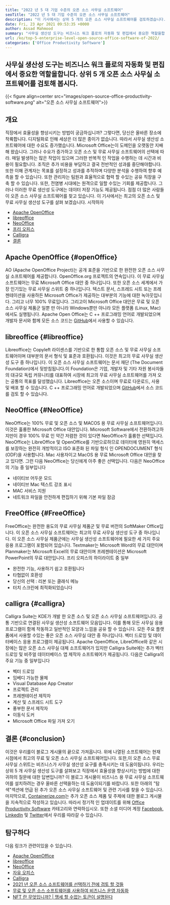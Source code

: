 ```yaml
---
title: "2022 년 5 대 기업 수준의 오픈 소스 사무실 소프트웨어" 
seoTitle: "2022 년 5 대 기업 수준의 오픈 소스 사무실 소프트웨어" 
description: "이 기사에서는 상위 5 개의 오픈 소스 사무실 소프트웨어를 검토하겠습니다. 이 소프트웨어에는 Apache OpenOffice, Libreoffice, NeoOffice, FreeOffice 및 Calligra가 포함됩니다." 
date: Fri, 23 Apr 2021 09:53:35 +0000
author: Assad Mahmood
summary: "사무실 생산성 도구는 비즈니스 워크 플로의 자동화 및 편집에서 중요한 역할을합니다. 상위 5 개 오픈 소스 사무실 소프트웨어를 검토해 봅시다." 
url: /ko/top-5-enterprise-level-open-source-office-software-of-2022/
categories: ['Office Productivity Software']
---
```


## 사무실 생산성 도구는 비즈니스 워크 플로의 자동화 및 편집에서 중요한 역할을합니다. 상위 5 개 오픈 소스 사무실 소프트웨어를 검토해 봅시다.

{{< figure align=center src="images/open-source-office-productivity-software.png" alt="오픈 소스 사무실 소프트웨어">}}


## 개요
직장에서 효율성을 향상시키는 방법이 궁금하십니까? 그렇다면, 당신은 올바른 장소에 착륙합니다. 디지털화로 인해 세상은 더 많은 종이가 없습니다. 따라서 사무실 생산성 소프트웨어에 대한 수요도 증가했습니다. Microsoft Office는이 도메인을 오랫동안 지배 해 왔습니다. 그러나 수요가 증가하고 오픈 소스 및 무료 사무실 소프트웨어의 선택에 따라. 매일 발생하는 많은 작업이 있으며 그러한 반복적 인 작업을 수행하는 데 시간과 비용이 필요합니다. 조직은 추가 비용을 부담하고 결국 전반적인 성과를 중단해야합니다. 또한 이해 관계자는 목표를 설정하고 성과를 추적하며 다양한 분석을 수행하여 향후 예측을 할 수 있습니다.
또한 관리자는 팀원과 효율적으로 협력 할 수있는 공유 직장을 구축 할 수 있습니다. 또한, 전염병 시대에는 원격으로 일할 수있는 기회를 제공합니다. 그러나 이러한 무료 생산성 도구에는 데이터 저장 기능도 제공됩니다. 점점 더 많은 사람들이 오픈 소스 사무실 소프트웨어를 찾고 있습니다. 이 기사에서는 최고의 오픈 소스 및 무료 사무실 생산성 도구를 살펴 보겠습니다. 시작하자
  * [Apache OpenOffice][1]
  * [libreoffice][2]
  * [NeoOffice][3]
  * [프리 오피스][4]
  * [Calligra][5]
  * [결론][6]

## Apache OpenOffice   {#openOffice}
AO (Apache OpenOffice Project)는 공개 표준을 기반으로 한 완전한 오픈 소스 사무실 소프트웨어를 제공합니다. OpenOffice.org 프로젝트의 연속입니다. 이 무료 사무실 소프트웨어는 무료 Microsoft Office 대안 중 하나입니다. 또한 오픈 소스 세계에서 가장 인기있는 무료 사무실 스위트 중 하나입니다. 텍스트 문서, 스프레드 시트 또는 프레젠테이션을 사용하든 Microsoft Office가 제공하는 대부분의 기능에 대한 녹아웃입니다. 그리고 너무 100% 무료입니다. 그리고이 Microsoft Office 대안은 무료 및 오픈 소스 사무실 제품군 일뿐 만 아니라 Windows뿐만 아니라 모든 플랫폼 (Linux, Mac)에서도 실행됩니다.
Apache Open Office는 C ++ 프로그래밍 언어로 개발되었으며 개발자 문서와 함께 모든 소스 코드는 [GitHub][7]에서 사용할 수 있습니다.

## libreoffice   {#libreoffice}
Libreoffice는 Copyleft 라이센스를 기반으로 한 통합 오픈 소스 및 무료 사무실 소프트웨어이며 대부분의 문서 형식 및 표준과 호환됩니다. 이것은 최고의 무료 사무실 생산성 도구 중 하나입니다.
이 오픈 소스 사무실 소프트웨어는 문서 재단 (The Document Foundation)에서 뒷받침됩니다.이 Foundation은 기업, 개발자 및 기타 자원 봉사자들의 대규모 독립 커뮤니티를 대표하여 시장에 최고의 무료 사무실 소프트웨어를 가져 오는 공통의 목표를 달성했습니다.
Libreoffice는 오픈 소스이며 무료로 다운로드, 사용 및 배포 할 수 있습니다. C ++ 프로그래밍 언어로 개발되었으며 [GitHub][8]에서 소스 코드를 검토 할 수 있습니다.

## NeoOffice   {#NeoOffice}
NeoOffice는 100% 무료 및 오픈 소스 및 MACOS 용 무료 사무실 소프트웨어입니다. 이것은 훌륭한 Microsoft Office 대안입니다. Microsoft Software에서 전환하려고하지만이 경우 100% 무료 인 약간 저렴한 것이 있다면 NeoOffice가 훌륭한 선택입니다.
NeoOffice는 LibreOffice 및 OpenOffice를 기반으로하므로 데이터에 영원히 액세스를 보장하는 완전히 개방적이고 ISO 표준화 된 파일 형식 인 OPENDOCUMENT 형식 (ODF)을 사용합니다. Mac 사용자이고 MacOS 용 무료 Microsoft Office 대안을 찾고 있다면. 그런 다음 NeoOffice는 당신에게 아주 좋은 선택입니다.
다음은 NeoOffice의 기능 중 일부입니다
  * 네이티브 어두운 모드
  * 네이티브 Mac 텍스트 강조 표시
  * MAC 서비스 지원
  * 네트워크 파일을 안전하게 편집하기 위해 기본 파일 잠금

## FreeOffice   {#FreeOffice}
FreeOffice는 완전한 용도의 무료 사무실 제품군 및 무료 버전의 SoftMaker Office입니다. 이 오픈 소스 사무실 소프트웨어는 최고의 무료 사무실 생산성 도구 중 하나입니다. 이 오픈 소스 사무실 제품군에는 사무실 생산성 소프트웨어에 필요한 세 가지 주요 응용 프로그램이 포함되어 있습니다.
Textmaker는 Microsoft Word의 무료 대안이며 Planmaker는 Microsoft Excel의 무료 대안이며 프레젠테이션은 Microsoft PowerPoint의 무료 대안입니다.
프리 오피스의 하이라이트 중 일부
  * 완전한 기능, 사용하기 쉽고 호환됩니다
  * 타협없이 호환성
  * 당신의 선택 : 리본 또는 클래식 메뉴
  * 터치 스크린에 최적화되었습니다

## calligra   {#calligra}
Calligra Suite는 KDE가 개발 한 오픈 소스 및 오픈 소스 사무실 소프트웨어입니다. 공통 기반으로 연결된 사무실 생산성 소프트웨어 모음입니다. 이를 통해 모든 사무실 응용 프로그램이 함께 작동하고 일반적인 모양과 느낌을 공유 할 수 있습니다. 모든 주요 플랫폼에서 사용할 수있는 좋은 오픈 소스 사무실 대안 중 하나입니다. 벡터 드로잉 및 데이터베이스 응용 프로그램이 제공됩니다.
Apache OpenOffice, LibreOffice와 같은 시장에는 많은 오픈 소스 사무실 대체 소프트웨어가 있지만 Calligra Suite에는 추가 벡터 드로잉 및 비주얼 데이터베이스 앱 제작자 소프트웨어가 제공됩니다.
다음은 Calligra의 주요 기능 중 일부입니다
  * 벡터 드로잉
  * 임베디 가능한 물체
  * Visual Database App Creator
  * 프로젝트 관리
  * 프레젠테이션 제작자
  * 계산 및 스프레드 시트 도구
  * 풍부한 문서 제작자
  * 이동식 도커
  * Microsoft Office 파일 가져 오기

## 결론   {#conclusion}
이것은 우리를이 블로그 게시물의 끝으로 가져옵니다. 위에 나열된 소프트웨어는 현재 시점에서 최고의 무료 및 오픈 소스 사무실 소프트웨어입니다. 또한,이 오픈 소스 무료 사무실 스위트는 비즈니스가 사무실 생산성 요구를 충족시키는 데 도움이됩니다. 우리는 상위 5 개 사무실 생산성 도구를 살펴보고 직장에서 효율성을 향상시키는 방법에 대한 귀하의 질문에 대한 답변입니까? 이 블로그 게시물이 비즈니스 용 무료 사무실 소프트웨어를 설치하려는 경우 올바른 선택을하는 데 도움이되기를 바랍니다. 또한 아래의 "탐색"섹션에 언급 된 추가 오픈 소스 사무실 소프트웨어 및 관련 기사를 찾을 수 있습니다.
마지막으로, [Containerize.com][9]는 추가 오픈 소스 제품 및 주제에 대한 블로그 게시물을 지속적으로 작성하고 있습니다. 따라서 정기적 인 업데이트를 위해 [Office Productivity Software][10] 카테고리와 연락하십시오. 또한 소셜 미디어 계정 [Facebook][11], [LinkedIn][12] 및 [Twitter][13]에서 우리를 따라갈 수 있습니다.

## 탐구하다
다음 링크가 관련이있을 수 있습니다.
  * [Apache OpenOffice][14]
  * [libreoffice][15]
  * [NeoOffice][16]
  * [자유 오피스][17]
  * [Calligra][18]
  * [2021 년 오픈 소스 소프트웨어를 선택하기 전에 검토 할 것들][19]
  * [무료 및 오픈 소스 소프트웨어를 사용하여 비즈니스 운영 자동화][20]
  * [NFT 란 무엇입니까? | 맹세 할 수없는 토큰이 설명된다][21]

  
[1]: #openoffice
[2]: #libreoffice
[3]: #neooffice
[4]: #freeoffice
[5]: #calligra
[6]: #conclusion
[7]: https://github.com/apache/openoffice
[8]: https://github.com/LibreOffice/core
[9]: https://www.containerize.com/
[10]: https://products.containerize.com/office-productivity/
[11]: https://web.facebook.com/containerize
[12]: https://www.linkedin.com/company/containerize/
[13]: https://twitter.com/containerize_co
[14]: https://products.containerize.com/office-productivity/apache-open-office
[15]: https://products.containerize.com/office-productivity/libreoffice
[16]: https://products.containerize.com/office-productivity/neooffice
[17]: https://products.containerize.com/office-productivity/freeoffice
[18]: https://products.containerize.com/office-productivity/calligra
[19]: https://blog.containerize.com/cmdb-software/things-to-review-before-opting-open-source-software-in-2021/
[20]: https://blog.containerize.com/blogging/automate-business-operations-using-open-source-software/
[21]: https://blog.containerize.com/blockchain-platforms/what-is-nft-non-fungible-tokens-explained/
